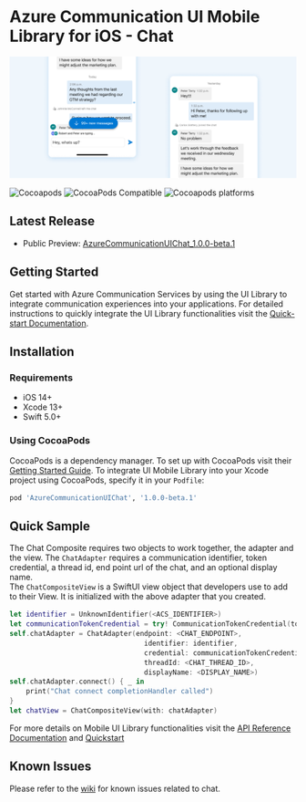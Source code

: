 # Azure Communication UI Mobile Library for iOS - Chat

![Hero Image](/docs/images/mobile-ui-library-chat-hero-image.png?raw=true)

![Cocoapods](https://img.shields.io/cocoapods/l/AzureCommunicationUIChat)
![CocoaPods Compatible](https://img.shields.io/cocoapods/v/AzureCommunicationUIChat)
![Cocoapods platforms](https://img.shields.io/cocoapods/p/AzureCommunicationUIChat)

## Latest Release

- Public Preview: [AzureCommunicationUIChat_1.0.0-beta.1](https://github.com/Azure/communication-ui-library-ios/releases/tag/AzureCommunicationUIChat_1.0.0-beta.1)

## Getting Started

Get started with Azure Communication Services by using the UI Library to integrate communication experiences into your applications. For detailed instructions to quickly integrate the UI Library functionalities visit the [Quick-start Documentation](https://docs.microsoft.com/en-us/azure/communication-services/quickstarts/ui-library/get-started-chat-ui-library?tabs=kotlin&pivots=platform-ios).

## Installation

### Requirements

- iOS 14+
- Xcode 13+
- Swift 5.0+

### Using CocoaPods

CocoaPods is a dependency manager. To set up with CocoaPods visit their [Getting Started Guide](https://guides.cocoapods.org/using/getting-started.html). To integrate UI Mobile Library into your Xcode project using CocoaPods, specify it in your `Podfile`:

```ruby
pod 'AzureCommunicationUIChat', '1.0.0-beta.1'
```

## Quick Sample

The Chat Composite requires two objects to work together, the adapter and the view.
The `ChatAdapter` requires a communication identifier, token credential, a thread id, end point url of the chat, and an optional display name.  
The `ChatCompositeView` is a SwiftUI view object that developers use to add to their View. It is initialized with the above adapter that you created.

```swift
let identifier = UnknownIdentifier(<ACS_IDENTIFIER>)
let communicationTokenCredential = try! CommunicationTokenCredential(token: <USER_ACCESS_TOKEN>)
self.chatAdapter = ChatAdapter(endpoint: <CHAT_ENDPOINT>,
                                 identifier: identifier,
                                 credential: communicationTokenCredential,
                                 threadId: <CHAT_THREAD_ID>,
                                 displayName: <DISPLAY_NAME>)
self.chatAdapter.connect() { _ in
    print("Chat connect completionHandler called")
}
let chatView = ChatCompositeView(with: chatAdapter)
```

For more details on Mobile UI Library functionalities visit the [API Reference Documentation](https://azure.github.io/azure-sdk-for-ios/AzureCommunicationUIChat/index.html) and [Quickstart](https://learn.microsoft.com/en-us/azure/communication-services/quickstarts/ui-library/get-started-chat-ui-library)

## Known Issues

Please refer to the [wiki](https://github.com/Azure/communication-ui-library-ios/wiki/Known-Issues-Chat) for known issues related to chat.
